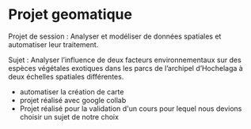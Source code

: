 # Projet geomatique
Projet de session : Analyser et modéliser de données spatiales et automatiser leur traitement.

Sujet : Analyser l’influence de deux facteurs environnementaux sur des espèces végétales exotiques dans les parcs de l’archipel d’Hochelaga à deux échelles spatiales différentes.

- automatiser la création de carte
- projet réalisé avec google collab 
- Projet réalisé pour la validation d'un cours pour lequel nous devions choisir un sujet de notre choix 
